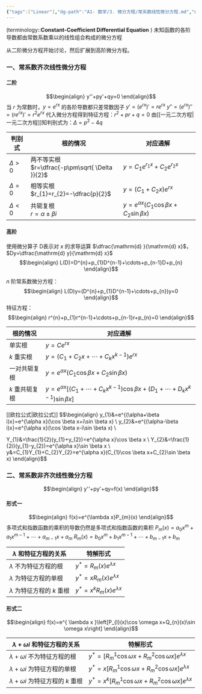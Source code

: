```yaml
---
{"tags":["Linear"],"dg-path":"A1- 数学/3. 微分方程/常系数线性微分方程.md","dg-publish":true,"permalink":"/A1- 数学/3. 微分方程/常系数线性微分方程/","dgPassFrontmatter":true,"noteIcon":"","created":"2024-10-03T15:29:38.000+08:00","updated":"2025-07-01T16:20:59.000+08:00"}
---
```



(terminology::**Constant-Coefficient Differential Equation**  )
未知函数的各阶导数都由常数系数乘以的线性组合构成的微分方程

从二阶微分方程开始讨论，然后扩展到高阶微分方程。

### 一、常系数齐次线性微分方程
#### 二阶
$$\begin{align}
y''+py'+qy=0
\end{align}$$
当 $r$ 为常数时，$y=e^{rx}$ 的各阶导数都只差常数因子
$y'=(e^{rx})'=re^{rx}$    $y''=(e^{rx})''=(re^{rx})'=r^{2}e^{rx}$
代入微分方程得到特征方程：$r ^{2}+pr+q=0$ 
由[[一元二次方程\|一元二次方程]]知判别式为：$\Delta=p^{2}-4q$


| 判别式        | 根的情况                                             | 对应通解                                                 |
| ---------- | ------------------------------------------------ | ---------------------------------------------------- |
| $\Delta>0$ | 两不等实根<br>$r=\dfrac{-p\pm\sqrt{ \Delta }}{2}$<br> | $y=C_{1}e^{r_{1}x}+C_{2}e^{r_{2}x}$                  |
| $\Delta=0$ | 相等实根<br>$r_{1}=r_{2}=-\dfrac{p}{2}$<br>          | $y=(C_{1}+C_{2}x)e^{rx}$                             |
| $\Delta<0$ | 共轭复根<br>$r=\alpha\pm\beta i$<br>                 | $y=e^{\alpha x}(C_{1}\cos\beta x+C_{2}\sin \beta x)$ |

#### 高阶
使用微分算子 D表示对 $x$ 的求导运算 $\dfrac{\mathrm{d} }{\mathrm{d} x}$， $Dy=\dfrac{\mathrm{d} y}{\mathrm{d} x}$
$$\begin{align}
L(D)=D^{n}+p_{1}D^{n-1}+\cdots+p_{n-1}D+p_{n}
\end{align}$$

$n$ 阶常系数微分方程：
$$\begin{align}
L(D)y=(D^{n}+p_{1}D^{n-1}+\cdots+p_{n})y=0
\end{align}$$
特征方程：
$$\begin{align}
r^{n}+p_{1}r^{n-1}+\cdots+p_{n-1}r+p_{n}=0
\end{align}$$


| 根的情况      | 对应通解                                                                                             |
| --------- | ------------------------------------------------------------------------------------------------ |
| 单实根       | $y=Ce^{rx}$                                                                                      |
| $k$ 重实根   | $y=(C_{1}+C_{2}x+\cdots+C_{k}x^{k-1})e^{rx}$                                                     |
| 一对共轭复根    | $y=e^{\alpha x}(C_{1}\cos\beta x+C_{2}\sin \beta x)$                                             |
| $k$ 重共轭复根 | $y=e^{\alpha x}[(C_{1}+\cdots+C_{k}x^{k-1})\cos\beta x+(D_{1}+\cdots+D_{k}x^{k-1})\sin \beta x]$ |


[[欧拉公式\|欧拉公式]]
$$\begin{align} 
y_{1}&=e^{(\alpha+\beta i)x}=e^{\alpha x}(\cos \beta x+i\sin \beta x) \\
y_{2}&=e^{(\alpha-\beta i)x}=e^{\alpha x}(\cos \beta x-i\sin \beta x) \\  

Y_{1}&=\frac{1}{2}(y_{1}+y_{2})=e^{\alpha x}\cos \beta x \\
Y_{2}&=\frac{1}{2i}(y_{1}-y_{2})=e^{\alpha x}\sin \beta x \\ 
y&=C_{1}Y_{1}+C_{2}Y_{2}=e^{\alpha x}(C_{1}\cos \beta x+C_{2}\sin \beta x)
\end{align}$$

### 二、常系数非齐次线性微分方程
$$\begin{align}
y''+py'+qy=f(x)
\end{align}$$

#### 形式一
$$\begin{align}
f(x)=e^{\lambda x}P_{m}(x)
\end{align}$$
多项式和指数函数的乘积的导数仍然是多项式和指数函数的乘积
$P_{m}(x)=a_{0}x^{m}+a_{1}x^{m-1}+\cdots+a_{m-1}x+a_{m}$
$R_{m}(x)=b_{0}x^{m}+b_{1}x^{m-1}+\cdots+b_{m-1}x+b_{m}$


| $\lambda$ 和特征方程的关系      | 特解形式                                |
| ----------------------- | ----------------------------------- |
| $\lambda$ 不为特征方程的根      | $y^{*}=R_{m}(x)e^{\lambda x}$       |
| $\lambda$ 为特征方程的单根      | $y^{*}=xR_{m}(x)e^{\lambda x}$      |
| $\lambda$ 为特征方程的 $k$ 重根 | $y^{*}=x^{k} R_{m}(x)e^{\lambda x}$ |

#### 形式二
$$\begin{align}
f(x)=e^{ \lambda x }\left[P_{l}(x)\cos \omega x+Q_{n}(x)\sin \omega x\right]
\end{align}$$

| $\lambda+\omega i$ 和特征方程的关系      | 特解形式                                                                       |
| -------------------------------- | -------------------------------------------------------------------------- |
| $\lambda+\omega i$ 不为特征方程的根      | $y^* =[R_{m}^{1}\cos \omega x+R_{m}^{2}\cos \omega x]e^{\lambda x}$   <br> |
| $\lambda+\omega i$ 为特征方程的单根      | $y^* =x[R_{m}^{1}\cos \omega x+R_{m}^{2}\cos \omega x]e^{\lambda x}$       |
| $\lambda+\omega i$ 为特征方程的 $k$ 重根 | $y^* =x^{k}[R_{m}^{1}\cos \omega x+R_{m}^{2}\cos \omega x]e^{\lambda x}$   |


